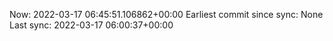 Now: 2022-03-17 06:45:51.106862+00:00 Earliest commit since sync: None Last sync: 2022-03-17 06:00:37+00:00
